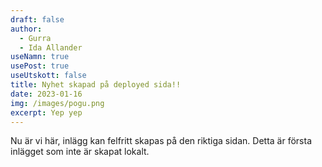 ```yaml
---
draft: false
author:
  - Gurra
  - Ida Allander
useNamn: true
usePost: true
useUtskott: false
title: Nyhet skapad på deployed sida!!
date: 2023-01-16
img: /images/pogu.png
excerpt: Yep yep
---
```

Nu är vi här, inlägg kan felfritt skapas på den riktiga sidan. Detta är första inlägget som inte är skapat lokalt.
